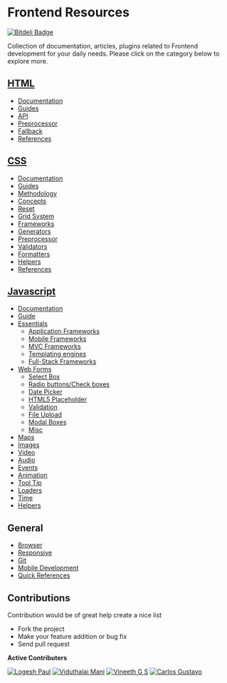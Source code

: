 # Frontend Resources

[![Bitdeli Badge](https://d2weczhvl823v0.cloudfront.net/logeshpaul/frontend-development-resources/trend.png)](https://bitdeli.com/free "Bitdeli Badge")

Collection of documentation, articles, plugins related to Frontend development for your daily needs. Please click on the category below to explore more.



[HTML](https://github.com/logeshpaul/FrontEnd-Development-Resources/tree/master/HTML)
------

- [Documentation](https://github.com/logeshpaul/FrontEnd-Development-Resources/tree/master/HTML#documentation)
- [Guides](https://github.com/logeshpaul/FrontEnd-Development-Resources/tree/master/HTML#guides)
- [API](https://github.com/logeshpaul/FrontEnd-Development-Resources/tree/master/HTML#api)
- [Preprocessor](https://github.com/logeshpaul/FrontEnd-Development-Resources/tree/master/HTML#preprocessor)
- [Fallback](https://github.com/logeshpaul/FrontEnd-Development-Resources/tree/master/HTML#fallback)
- [References](https://github.com/logeshpaul/FrontEnd-Development-Resources/tree/master/HTML#references)


[CSS](https://github.com/logeshpaul/FrontEnd-Development-Resources/tree/master/CSS)
-----

- [Documentation](https://github.com/logeshpaul/FrontEnd-Development-Resources/tree/master/CSS#documentation)
- [Guides](https://github.com/logeshpaul/FrontEnd-Development-Resources/tree/master/CSS#guides)
- [Methodology](https://github.com/logeshpaul/FrontEnd-Development-Resources/tree/master/CSS#methodology)
- [Concepts](https://github.com/logeshpaul/FrontEnd-Development-Resources/tree/master/CSS#concepts)
- [Reset](https://github.com/logeshpaul/FrontEnd-Development-Resources/tree/master/CSS#reset)
- [Grid System](https://github.com/logeshpaul/FrontEnd-Development-Resources/tree/master/CSS#grid-system)
- [Frameworks](https://github.com/logeshpaul/FrontEnd-Development-Resources/tree/master/CSS#frameworks)
- [Generators](https://github.com/logeshpaul/FrontEnd-Development-Resources/tree/master/CSS#generators)
- [Preprocessor](https://github.com/logeshpaul/FrontEnd-Development-Resources/tree/master/CSS#preprocessor)
- [Validators](https://github.com/logeshpaul/FrontEnd-Development-Resources/tree/master/CSS#validators)
- [Formatters](https://github.com/logeshpaul/FrontEnd-Development-Resources/tree/master/CSS#formatters)
- [Helpers](https://github.com/logeshpaul/FrontEnd-Development-Resources/tree/master/CSS#helpers)
- [References](https://github.com/logeshpaul/FrontEnd-Development-Resources/tree/master/CSS#references)

[Javascript](https://github.com/logeshpaul/FrontEnd-Development-Resources/tree/master/Javascript)
------------

- [Documentation](https://github.com/logeshpaul/FrontEnd-Development-Resources/tree/master/Javascript#documentation)
- [Guide](https://github.com/logeshpaul/FrontEnd-Development-Resources/tree/master/Javascript#guide)
- [Essentials](https://github.com/logeshpaul/FrontEnd-Development-Resources/tree/master/Javascript#essentials)
	- [Application Frameworks](https://github.com/logeshpaul/FrontEnd-Development-Resources/tree/master/Javascript#application-frameworks)
	- [Mobile Frameworks](https://github.com/logeshpaul/FrontEnd-Development-Resources/tree/master/Javascript#mobile-frameworks)
	- [MVC Frameworks](https://github.com/logeshpaul/FrontEnd-Development-Resources/tree/master/Javascript#mvc-frameworks)
	- [Templating engines](https://github.com/logeshpaul/FrontEnd-Development-Resources/tree/master/Javascript#templating-engines)
	- [Full-Stack Frameworks](https://github.com/logeshpaul/FrontEnd-Development-Resources/tree/master/Javascript#full-stack-frameworks)
- [Web Forms](https://github.com/logeshpaul/FrontEnd-Development-Resources/tree/master/Javascript#web-forms)
	- [Select Box](https://github.com/logeshpaul/FrontEnd-Development-Resources/tree/master/Javascript#select-box)
	- [Radio buttons/Check boxes](https://github.com/logeshpaul/FrontEnd-Development-Resources/tree/master/Javascript#radio-buttonscheck-boxes)
	- [Date Picker](https://github.com/logeshpaul/FrontEnd-Development-Resources/tree/master/Javascript#date-picker)
	- [HTML5 Placeholder](https://github.com/logeshpaul/FrontEnd-Development-Resources/tree/master/Javascript#html5-placeholder)
	- [Validation](https://github.com/logeshpaul/FrontEnd-Development-Resources/tree/master/Javascript#validation)
	- [File Upload](https://github.com/logeshpaul/FrontEnd-Development-Resources/tree/master/Javascript#file-upload)
	- [Modal Boxes](https://github.com/logeshpaul/FrontEnd-Development-Resources/tree/master/Javascript#modal-boxes)
	- [Misc](https://github.com/logeshpaul/FrontEnd-Development-Resources/tree/master/Javascript#misc)
- [Maps](https://github.com/logeshpaul/FrontEnd-Development-Resources/tree/master/Javascript#maps)
- [Images](https://github.com/logeshpaul/FrontEnd-Development-Resources/tree/master/Javascript#images)
- [Video](https://github.com/logeshpaul/FrontEnd-Development-Resources/tree/master/Javascript#video)
- [Audio](https://github.com/logeshpaul/FrontEnd-Development-Resources/tree/master/Javascript#audio)
- [Events](https://github.com/logeshpaul/FrontEnd-Development-Resources/tree/master/Javascript#events)
- [Animation](https://github.com/logeshpaul/FrontEnd-Development-Resources/tree/master/Javascript#animation)
- [Tool Tip](https://github.com/logeshpaul/FrontEnd-Development-Resources/tree/master/Javascript#tool-tip)
- [Loaders](https://github.com/logeshpaul/FrontEnd-Development-Resources/tree/master/Javascript#loaders)
- [Time](https://github.com/logeshpaul/FrontEnd-Development-Resources/tree/master/Javascript#time)
- [Helpers](https://github.com/logeshpaul/FrontEnd-Development-Resources/tree/master/Javascript#helpers)

General
-------

- [Browser](https://github.com/logeshpaul/FrontEnd-Development-Resources/tree/master/Browser)
- [Responsive](https://github.com/logeshpaul/FrontEnd-Development-Resources/tree/master/Responsive)
- [Git](https://github.com/logeshpaul/FrontEnd-Development-Resources/tree/master/Git)
- [Mobile Development](https://github.com/logeshpaul/FrontEnd-Development-Resources/tree/master//Mobile-Development)
- [Quick References](https://github.com/logeshpaul/FrontEnd-Development-Resources/tree/master/Quick-References)


Contributions
-------------

Contribution would be of great help create a nice list

* Fork the project
* Make your feature addition or bug fix
* Send pull request

**Active Contributers**

[![Logesh Paul](https://pbs.twimg.com/profile_images/572499865571344386/_nkmRVFx_normal.jpeg)](http:/www.twitter.com/logeshpaul) [![Viduthalai Mani](https://pbs.twimg.com/profile_images/378800000823439162/4ea13e4c211c893b3e1989ebdf71d5c7_normal.png)](http:/www.twitter.com/viduthalai1947) [![Vineeth G S](https://pbs.twimg.com/profile_images/501676054872735744/vUb5V8Dj_normal.jpeg)](http://twitter.com/gsvineeth) [![Carlos Gustavo](https://pbs.twimg.com/profile_images/1587054366/NovoAdium_normal.jpg)](http://twitter.com/froskie)

